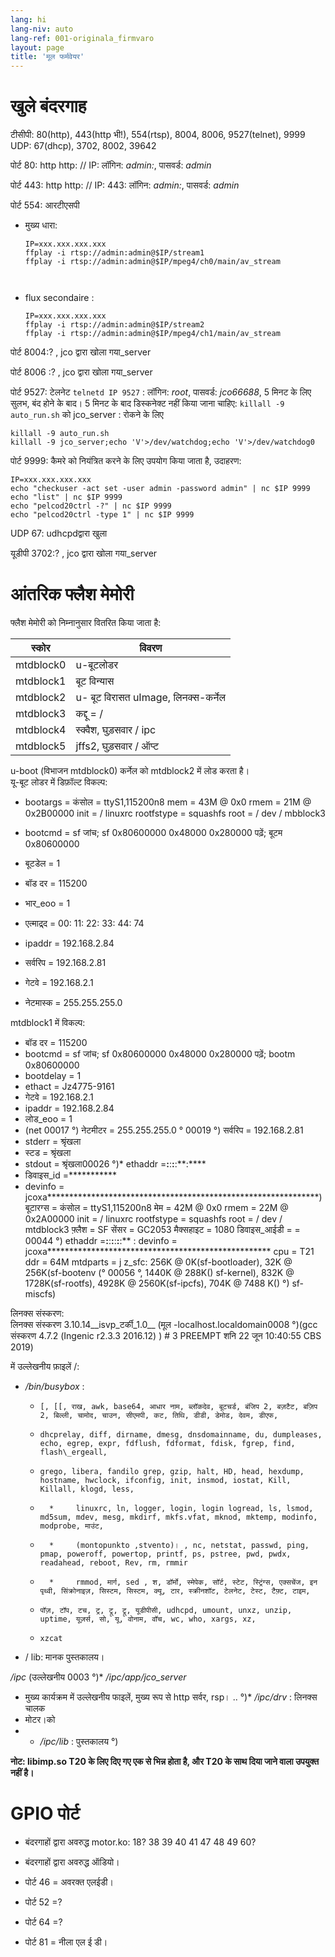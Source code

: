 ```yaml
---
lang: hi
lang-niv: auto
lang-ref: 001-originala_firmvaro
layout: page
title: 'मूल फर्मवेयर'
---
```


# खुले बंदरगाह

टीसीपी: 80(http), 443(http भी!), 554(rtsp), 8004, 8006, 9527(telnet), 9999
UDP: 67(dhcp), 3702, 8002, 39642

पोर्ट 80: http
http: // IP: लॉगिन: _admin:_, पासवर्ड: _admin_

पोर्ट 443: http
http: // IP: 443: लॉगिन: _admin:_, पासवर्ड: _admin_

पोर्ट 554: आरटीएसपी
* मुख्य धारा: 

    ```
    IP=xxx.xxx.xxx.xxx
    ffplay -i rtsp://admin:admin@$IP/stream1
    ffplay -i rtsp://admin:admin@$IP/mpeg4/ch0/main/av_stream



    ```
* flux secondaire :



    ```
    IP=xxx.xxx.xxx.xxx
    ffplay -i rtsp://admin:admin@$IP/stream2
    ffplay -i rtsp://admin:admin@$IP/mpeg4/ch1/main/av_stream
    ````

पोर्ट 8004:? , jco द्वारा खोला गया_server



पोर्ट 8006 :? , jco द्वारा खोला गया_server




पोर्ट 9527: टेलनेट
`telnetd IP 9527` : लॉगिन: _root_, पासवर्ड: _jco66688_, 5 मिनट के लिए सुलभ, बंद होने के बाद।
5 मिनट के बाद डिस्कनेक्ट नहीं किया जाना चाहिए: `killall -9 auto_run.sh`
को jco_server : 
रोकने के लिए 
 

```
killall -9 auto_run.sh
killall -9 jco_server;echo 'V'>/dev/watchdog;echo 'V'>/dev/watchdog0
```

पोर्ट 9999: कैमरे को नियंत्रित करने के लिए उपयोग किया जाता है, उदाहरण:

```
IP=xxx.xxx.xxx.xxx
echo "checkuser -act set -user admin -password admin" | nc $IP 9999
echo "list" | nc $IP 9999
echo "pelcod20ctrl -?" | nc $IP 9999
echo "pelcod20ctrl -type 1" | nc $IP 9999
```

UDP 67: udhcpdद्वारा खुला

यूडीपी 3702:? , jco द्वारा खोला गया_server




# आंतरिक फ्लैश मेमोरी
फ्लैश मेमोरी को निम्नानुसार वितरित किया जाता है:

स्कोर | विवरण |
--- | ---
mtdblock0 | u-बूटलोडर |
mtdblock1 | बूट विन्यास |
mtdblock2 | u- बूट विरासत uImage, लिनक्स-कर्नेल |
mtdblock3 | कद्दू = / |
mtdblock4 | स्क्वैश, घुड़सवार / ipc |
mtdblock5 | jffs2, घुड़सवार / ऑप्ट |

u-boot (विभाजन mtdblock0) कर्नेल को mtdblock2 में लोड करता है।  
यू-बूट लोडर में डिफ़ॉल्ट विकल्प:  
* bootargs = कंसोल = ttyS1,115200n8 mem = 43M @ 0x0 rmem = 21M @ 0x2B00000 init = / linuxrc rootfstype = squashfs root = / dev / mbblock3


* bootcmd = sf जांच; sf 0x80600000 0x48000 0x280000 पढ़ें; बूटम 0x80600000


* बूटडेल = 1


* बॉड दर = 115200


* भार\_eoo = 1


* एत्माद्र्द = 00: 11: 22: 33: 44: 74


* ipaddr = 192.168.2.84


* सर्वरिप = 192.168.2.81


* गेटवे = 192.168.2.1


* नेटमास्क = 255.255.255.0



mtdblock1 में विकल्प:
* बॉड दर = 115200
* bootcmd = sf जांच; sf 0x80600000 0x48000 0x280000 पढ़ें; bootm 0x80600000
* bootdelay = 1
* ethact = Jz4775-9161
* गेटवे = 192.168.2.1
* ipaddr = 192.168.2.84
* लोड\_eoo = 1
* (net 00017 °) नेटमीटर = 255.255.255.0
° 00019 °) सर्वरिप = 192.168.2.81
* stderr = श्रृंखला
* स्टड = श्रृंखला
* stdout = श्रृंखला00026 °)* ethaddr =**:**:**:**:**:****
* डिवाइस\_id =***********
* devinfo = jcoxa**************************************************************) बूटारग्स = कंसोल = ttyS1,115200n8 मेम = 42M @ 0x0 rmem = 22M @ 0x2A00000 init = / linuxrc rootfstype = squashfs root = / dev / mtdblock3 फ़्लैश = SF सेंसर = GC2053 मैक्सहाइट = 1080 डिवाइस\_आईडी = = 00044 °) ethaddr =**:**:**:**:**:**:** : devinfo = jcoxa*************************************************** cpu = T21 ddr = 64M mtdparts = j z\_sfc: 256K @ 0K(sf-bootloader), 32K @ 256K(sf-bootenv (° 00056 °, 1440K @ 288K() sf-kernel), 832K @ 1728K(sf-rootfs), 4928K @ 2560K(sf-ipcfs), 704K @ 7488 K() °) sf-miscfs)


लिनक्स संस्करण:  
लिनक्स संस्करण 3.10.14\_\_isvp\_टर्की\_1.0\_\_ (मूल -localhost.localdomain0008 °)(gcc संस्करण 4.7.2 (Ingenic r2.3.3 2016.12) ) # 3 PREEMPT शनि 22 जून 10:40:55 CBS 2019)


में उल्लेखनीय फ़ाइलें /:
* _/bin/busybox_ : 
  *     [, [[, राख, awk, base64, आधार नाम, ब्लॉकदेव, बूटचर्ड, बंजिप 2, बज़टैट, बज़िप 2, बिल्ली, चामोद, चाउन, सीएमपी, कट, तिथि, डीडी, डेमोड, देवम, डीएफ,
  *     dhcprelay, diff, dirname, dmesg, dnsdomainname, du, dumpleases, echo, egrep, expr, fdflush, fdformat, fdisk, fgrep, find, flash\_ergeall,
  *     grego, libera, fandilo grep, gzip, halt, HD, head, hexdump, hostname, hwclock, ifconfig, init, insmod, iostat, Kill, Killall, klogd, less,
  *       *     linuxrc, ln, logger, login, login logread, ls, lsmod, md5sum, mdev, mesg, mkdirf, mkfs.vfat, mknod, mktemp, modinfo, modprobe, माउंट,

  *       *     (montopunkto ,stvento)। , nc, netstat, passwd, ping, pmap, poweroff, powertop, printf, ps, pstree, pwd, pwdx, readahead, reboot, Rev, rm, rmmir
  *       *     rmmod, मार्ग, sed , श, डॉर्मो, स्मेपेक, सॉर्ट, स्टेट, स्ट्रिंग्स, एक्सचेंज, इन पृथ्वी, सिंक्रोनाइज़, सिस्टम, सिस्टम, क्यू, टार, स्क्रीनशॉट, टेलनेट, टेस्ट, टैफ़्ट, टाइम,
  *     पॉज़, टॉप, टच, ट्र, ट्रू, ट्रू, यूडीपीसी, udhcpd, umount, unxz, unzip, uptime, यूज़र्स, सो, यू, वोनाम, वॉच, wc, who, xargs, xz,
  *     xzcat

* / lib: मानक पुस्तकालय।



 _/ipc_ (उल्लेखनीय 0003 °)* _/ipc/app/jco\_server_


  * मुख्य कार्यक्रम में उल्लेखनीय फाइलें, मुख्य रूप से http सर्वर, rsp। .. °)* _/ipc/drv_ : लिनक्स चालक
  * मोटर।को
* * _/ipc/lib_ : पुस्तकालय
°)


**नोट: libimp.so T20 के लिए दिए गए एक से भिन्न होता है, और T20 के साथ दिया जाने वाला उपयुक्त नहीं है।**

# GPIO पोर्ट

* बंदरगाहों द्वारा अवरुद्ध motor.ko: 18? 38 39 40 41 47 48 49 60?


* बंदरगाहों द्वारा अवरुद्ध ऑडियो।


* पोर्ट 46 = अवरक्त एलईडी।


* पोर्ट 52 =?


* पोर्ट 64 =?


* पोर्ट 81 = नीला एल ई डी।




